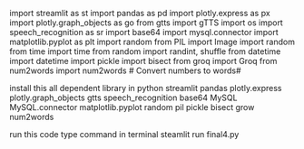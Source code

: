 import streamlit as st
import pandas as pd
import plotly.express as px
import plotly.graph_objects as go
from gtts import gTTS
import os
import speech_recognition as sr
import base64
import mysql.connector
import matplotlib.pyplot as plt
import random
from PIL import Image
import random
from time import time
from random import randint, shuffle 
from datetime import datetime 
import pickle
import bisect 
from groq import Groq
from num2words import num2words  # Convert numbers to words# 

install this all dependent library in python 
streamlit
pandas 
plotly.express
plotly.graph_objects
gtts
speech_recognition 
base64
MySQL 
MySQL.connector 
matplotlib.pyplot
random 
pil
pickle
bisect
grow
num2words
  

run this code type command in terminal steamlit run final4.py